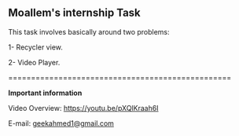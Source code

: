 ## Moallem's internship Task
This task involves basically around two problems:

1- Recycler view.

2- Video Player.

=================================================

**Important information**

Video Overview: https://youtu.be/pXQlKraah6I

E-mail: geekahmed1@gmail.com

